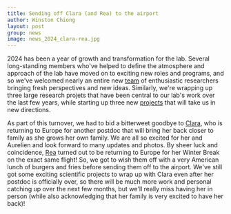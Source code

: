 ```yaml
---
title: Sending off Clara (and Rea) to the airport
author: Winston Chiong
layout: post
group: news
image: news_2024_clara-rea.jpg
---
```


2024 has been a year of growth and transformation for the lab. Several
long-standing members who've helped to define the atmosphere and approach of the
lab have moved on to exciting new roles and programs, and so we've welcomed
nearly an entire new [team](/team/index.html) of enthusiastic researchers
bringing fresh perspectives and new ideas. Similarly, we're wrapping up three
large research projets that have been central to our lab's work over the last
few years, while starting up three new [projects](/projects/index.html) that
will take us in new directions. 

As part of this turnover, we had to bid a bitterweet goodbye to
[Clara](/team/index.html#Clara-Sanches), who is returning to Europe for another
postdoc that will bring her back closer to family as she grows her own family.
We are all so excited for her and Aurelien and look forward to many updates and
photos. By sheer luck and coincidence, [Rea](/team/index.html#Rea-Antoniou)
turned out to be returning to Europe for her Winter Break on the exact same
flight! So, we got to wish them off with a very American lunch of burgers and
fries before sending them off to the airport. We've still got some
exciting scientific projects to wrap up with Clara even after her postdoc
is officially over, so there will be much more work and personal catching up
over the next few months, but we'll really miss having her in person (while also
acknowledging that her family is very excited to have her back)!